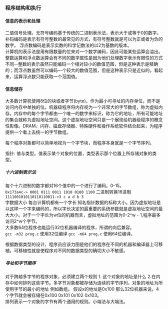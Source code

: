 ### 程序结构和执行
#### 信息的表示和处理
二值信号处理。无符号编码基于传统的二进制表示法，表示大于或等于0的数字。 补码编码是表示有符号整数的最常见的方式，有符号整数就是可以为正或者为负的数字。 浮点数编码是表示实数的科学记数法的以2为基数的版本。<br>
计算机的表示法是用有限数量的位来对一个数字编码，因此可能某些运算会溢出。整数运算和浮点数运算会有不同的数学属性是因为他们处理数字表示有限性的方式不同--整数的表示虽然只能编码一个相对较小的数值范围，但是这种表示是精确的；而浮点数虽然可以编码一个较大的数值范围，但是这种表示只是近似的。看起来，运算浮点数只能获取一个范围值。<br>

#### 信息储存
大多数计算机使用8位的块或者字节(byte)，作为最小可寻址的内存单位，而不是访问内存中单独的位。机器级程序将内存视为一个非常大的字节数组，称为虚拟内存。内存中的每个字节都由一个唯一的数字来标识，称为它的地址，所有可能地址的集合就称为虚拟地址空间。这个虚拟地址空间只是一个展现给机器级程序的概念性影像。DRAM、闪存、磁盘存储器、特殊硬件和操作系统软件结合起来，为程序提供一个看上去统一的字节数组。<br>

每个程序对象都可以简单地视为一个字节块，而程序本身就是一个字节序列。<br>

指针: 值与类型。值表示某个对象的位置，类型表示那个位置上所存储对象的类型。<br>

##### 十六进制表示法
每个十六进制的数字都对16个值中的一个进行了编码。0-15。<br>
`0x173a4c-> 0001 0111 0011 1010 0100 1100` 二进制转换16进制 `1111001010110110110011->3 c a d b 3`<br>
字数据大小 每台计算机都有一个字长 知名指针数据的标称大小。因为虚拟地址是以这样一个字来编码的，所以字长决定的最重要的系统参数就是虚拟地址空间的最大大小。对于一个字长为w位的机器而言，虚拟地址的范围为0-2^w - 1,程序最多访问2^w个字节。<br>
大多数64位程序也能运行32位机器编译的程序，所谓的向后兼容。<br>
`gcc -m32 prog.c` 使用32位编译 `gcc -m64 prog.c` 使用64位编译。<br> 

 根据数据类型的设计，程序员应该力图是他们的程序在不同的机器和编译器上可移植。可移植性就是使程序对不同的数据类型的确切大小不敏感。<br>
 ##### 寻址和字节顺序
 对于跨越多字节的程序对象，必须建立两个规则 1. 这个对象的地址是什么 2.在内存中如何排列这些字节。多字节对象都被存储为连续的字节序列，对象的地址为所使用字节的最小的地址 例如数组。 假设x的地址是0x100 那么32位机器来说，4个字节就会被存储在0x100 0x101 0x102 0x103。<br>
 排列表示一个对象的字节有两个通用的规则。小端法与大端法。

